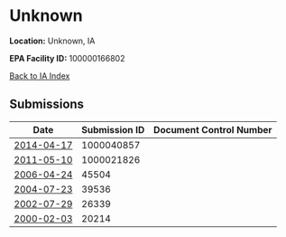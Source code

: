 # Unknown

**Location:** Unknown, IA

**EPA Facility ID:** 100000166802

[Back to IA Index](../../index.md)

## Submissions

| Date | Submission ID | Document Control Number |
|------|--------------|-------------------------|
| [2014-04-17](submissions/1000040857.md) | 1000040857 |  |
| [2011-05-10](submissions/1000021826.md) | 1000021826 |  |
| [2006-04-24](submissions/45504.md) | 45504 |  |
| [2004-07-23](submissions/39536.md) | 39536 |  |
| [2002-07-29](submissions/26339.md) | 26339 |  |
| [2000-02-03](submissions/20214.md) | 20214 |  |
